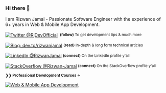 ### Hi there 👋

I am Rizwan Jamal - Passionate Software Engineer with the experience of 6+ years in Web & Mobile App Development.

<div align="left">
    <p><a href="https://twitter.com/RjDevOfficial"><img alt="Twitter @RjDevOfficial" align="center" src="https://img.shields.io/badge/-@RjDevOfficial-gray.svg?colorA=6A788D&colorB=1da1f2&style=for-the-badge" /></a>&nbsp;<small> <strong>(follow)</strong> To get development tips & much more</small></p>
<!--     <p><a href="https://www.youtube.com/AhmadAwais"><img alt="YouTube AhmadAwais" align="center" src="https://img.shields.io/badge/YOUTUBE-gray.svg?colorA=6A788D&colorB=6A788D&style=for-the-badge" /></a>&nbsp;<small><strong>(subscribe)</strong> Tech talks & #OneDevMinute videos</small></p> -->
    <p><a href="https://dev.to/rizwanjamal"><img alt="Blog: dev.to/rizwanjamal" align="center" src="https://img.shields.io/badge/-MY%20BLOG-gray.svg?colorA=6A788D&colorB=6A788D&style=for-the-badge" /></a>&nbsp;<small><strong>(read)</strong> In-depth & long form technical articles</small></p>
    <p><a href="https://www.linkedin.com/in/rizwanjamal/"><img alt="LinkedIn @RizwanJamal" align="center" src="https://img.shields.io/badge/LINKEDIN-gray.svg?colorA=6A788D&colorB=6A788D&style=for-the-badge" /></a>&nbsp;<small><strong>(connect)</strong> On the LinkedIn profile y'all</small></p>
    <p><a href="https://stackoverflow.com/users/6270114/rizwan-jamal"><img alt="StackOverflow @Rizwan-Jamal" align="center" src="https://img.shields.io/badge/STACKOVERFLOW-gray.svg?colorA=6A788D&colorB=6A788D&style=for-the-badge" /></a>&nbsp;<small><strong>(connect)</strong> On the StackOverflow profile y'all</small></p>
</div>


<small><strong>❯❯ Professional Development Courses ↓</strong></small>

[![Web & Mobile App Development](https://img.shields.io/badge/LEARN-Web%20&%20Mobile%20App%20Development%20%E2%86%92-gray.svg?colorA=61c265&colorB=4CAF50&style=for-the-badge)][n] 

[n]: https://www.facebook.com/Rizwan.hasanfatah

